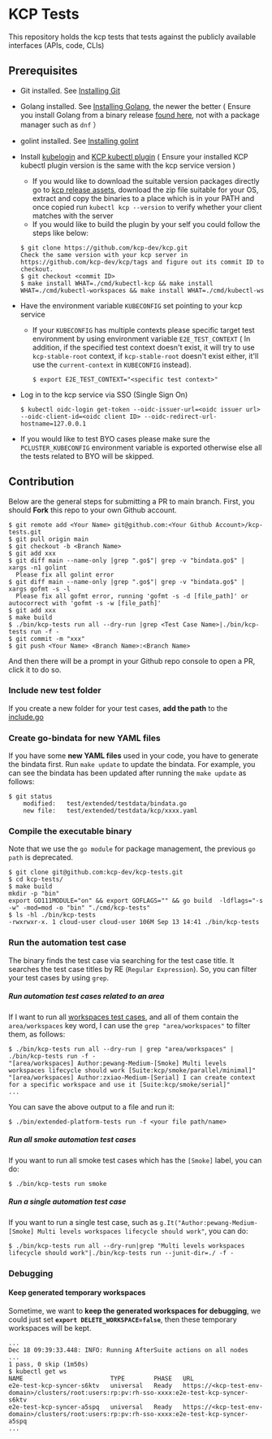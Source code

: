 # KCP Tests
This repository holds the kcp tests that tests against the publicly available  interfaces (APIs, code, CLIs)

## Prerequisites
* Git installed. See [Installing Git](https://git-scm.com/book/en/v2/Getting-Started-Installing-Git)
* Golang installed. See [Installing Golang](https://golang.org/doc/install), the newer the better ( Ensure you install Golang from a binary release [found here](https://golang.org/dl/), not with a package manager such as `dnf` ）
* golint installed. See [Installing golint](https://github.com/golang/lint#installation)
* Install [kubelogin](https://github.com/int128/kubelogin.git) and [KCP kubectl plugin](https://github.com/kcp-dev/kcp.git) ( Ensure your installed KCP kubectl plugin version is the same with the kcp service version )
  - If you would like to download the suitable version packages directly go to [kcp release assets](https://github.com/kcp-dev/kcp/releases), download the zip file suitable for your OS, extract and copy the binaries to a place which is in your PATH and once copied run `kubectl kcp --version` to verify whether your client matches with the server 
  - If you would like to build the plugin by your self you could follow the steps like below:
  ```console
  $ git clone https://github.com/kcp-dev/kcp.git
  Check the same version with your kcp server in https://github.com/kcp-dev/kcp/tags and figure out its commit ID to checkout.
  $ git checkout <commit ID>
  $ make install WHAT=./cmd/kubectl-kcp && make install WHAT=./cmd/kubectl-workspaces && make install WHAT=./cmd/kubectl-ws
  ```

* Have the environment variable `KUBECONFIG` set pointing to your kcp service
  - If your `KUBECONFIG` has multiple contexts please specific target test environment by using environment variable `E2E_TEST_CONTEXT` ( In addition, if the specified test context doesn't exist, it will try to use `kcp-stable-root` context, if `kcp-stable-root` doesn't exist either, it'll use the `current-context` in `KUBECONFIG` instead). 
    ```console
    $ export E2E_TEST_CONTEXT="<specific test context>"
    ```
  
* Log in to the kcp service via SSO (Single Sign On)
  ```console
  $ kubectl oidc-login get-token --oidc-issuer-url=<oidc issuer url> --oidc-client-id=<oidc client ID> --oidc-redirect-url-hostname=127.0.0.1
  ```
* If you would like to test BYO cases please make sure the `PCLUSTER_KUBECONFIG` environment variable is exported otherwise else all the tests related to BYO will be skipped. 
## Contribution 
Below are the general steps for submitting a PR to main branch. First, you should **Fork** this repo to your own Github account.
```console
$ git remote add <Your Name> git@github.com:<Your Github Account>/kcp-tests.git
$ git pull origin main
$ git checkout -b <Branch Name>
$ git add xxx
$ git diff main --name-only |grep ".go$"| grep -v "bindata.go$" | xargs -n1 golint
  Please fix all golint error
$ git diff main --name-only |grep ".go$"| grep -v "bindata.go$" | xargs gofmt -s -l
  Please fix all gofmt error, running 'gofmt -s -d [file_path]' or autocorrect with 'gofmt -s -w [file_path]'
$ git add xxx
$ make build
$ ./bin/kcp-tests run all --dry-run |grep <Test Case Name>|./bin/kcp-tests run -f -
$ git commit -m "xxx"
$ git push <Your Name> <Branch Name>:<Branch Name>
```
And then there will be a prompt in your Github repo console to open a PR, click it to do so.
### Include new test folder
If you create a new folder for your test cases, **add the path** to the [include.go](https://github.com/kcp-dev/kcp-tests/blob/main/test/extended/include.go)

### Create go-bindata for new YAML files
If you have some **new YAML files** used in your code, you have to generate the bindata first.
Run `make update` to update the bindata. For example, you can see the bindata has been updated after running the `make update` as follows:
```console
$ git status
	modified:   test/extended/testdata/bindata.go
	new file:   test/extended/testdata/kcp/xxxx.yaml
```

### Compile the executable binary
Note that we use the `go module` for package management, the previous `go path` is deprecated.
```console
$ git clone git@github.com:kcp-dev/kcp-tests.git
$ cd kcp-tests/
$ make build
mkdir -p "bin"
export GO111MODULE="on" && export GOFLAGS="" && go build  -ldflags="-s -w" -mod=mod -o "bin" "./cmd/kcp-tests"
$ ls -hl ./bin/kcp-tests 
-rwxrwxr-x. 1 cloud-user cloud-user 106M Sep 13 14:41 ./bin/kcp-tests
```

### Run the automation test case
The binary finds the test case via searching for the test case title. It searches the test case titles by RE (`Regular Expression`). So, you can filter your test cases by using `grep`. 
##### Run automation test cases related to an area
If I want to run all [workspaces test cases](https://github.com/kcp-dev/kcp-tests/blob/main/test/extended/workspacetype/workspace.go#L14), and all of them contain the `area/workspaces` key word, I can use the `grep "area/workspaces"` to filter them, as follows: 
```console
$ ./bin/kcp-tests run all --dry-run | grep "area/workspaces" | ./bin/kcp-tests run -f -
"[area/workspaces] Author:pewang-Medium-[Smoke] Multi levels workspaces lifecycle should work [Suite:kcp/smoke/parallel/minimal]"
"[area/workspaces] Author:zxiao-Medium-[Serial] I can create context for a specific workspace and use it [Suite:kcp/smoke/serial]"
...
```
You can save the above output to a file and run it:
```console
$ ./bin/extended-platform-tests run -f <your file path/name>
```
##### Run all smoke automation test cases
If you want to run all smoke test cases which has the `[Smoke]` label, you can do:
```console
$ ./bin/kcp-tests run smoke
```
##### Run a single automation test case
If you want to run a single test case, such as `g.It("Author:pewang-Medium-[Smoke] Multi levels workspaces lifecycle should work"`, you can do:
```console
$ ./bin/kcp-tests run all --dry-run|grep "Multi levels workspaces lifecycle should work"|./bin/kcp-tests run --junit-dir=./ -f -
```

### Debugging
#### Keep generated temporary workspaces
Sometime, we want to **keep the generated workspaces for debugging**, we could just set **`export DELETE_WORKSPACE=false`**, then these temporary workspaces will be kept. 

```console
...
Dec 18 09:39:33.448: INFO: Running AfterSuite actions on all nodes
...
1 pass, 0 skip (1m50s)
$ kubectl get ws
NAME                        TYPE        PHASE   URL
e2e-test-kcp-syncer-s6ktv   universal   Ready   https://<kcp-test-env-domain>/clusters/root:users:rp:pv:rh-sso-xxxx:e2e-test-kcp-syncer-s6ktv
e2e-test-kcp-syncer-a5spq   universal   Ready   https://<kcp-test-env-domain>/clusters/root:users:rp:pv:rh-sso-xxxx:e2e-test-kcp-syncer-a5spq
...
```
<!-- TODO: Retreive events from kcp server by test framework-->
<!-- #### Print cluster event on Terminal
When you execute cases, there are some events which is printed to the terminal (**`currently we cannot retreive events from kcp`)**, like
```console
Timeline:

Mar 30 03:57:36.435 I ns/openshift-kube-controller-manager pod/kube-controller-manager-ip-10-0-190-60.ec2.internal created SCC ranges for e2e-test-olm-common-l21c9cfo-g6xwx namespace
Mar 30 03:57:47.894 W ns/openshift-marketplace pod/marketplace-operator-5cf7b79dd4-xsffg node/ip-10-0-247-215.ec2.internal graceful deletion within 30s
Mar 30 03:57:48.097 I ns/openshift-marketplace pod/marketplace-operator-5cf7b79dd4-xsffg Stopping container marketplace-operator
...
```
Someone does not want it on the terminal, but someone wants it for debugging.

So, we add environment variable ENABLE_PRINT_EVENT_STDOUT to enable it.

It does not print the kcp service events on the terminal by default when you execute the case on your terminal.

If you would like to enable it to help debug, **please set `export ENABLE_PRINT_EVENT_STDOUT=true` before executing the case.** -->
